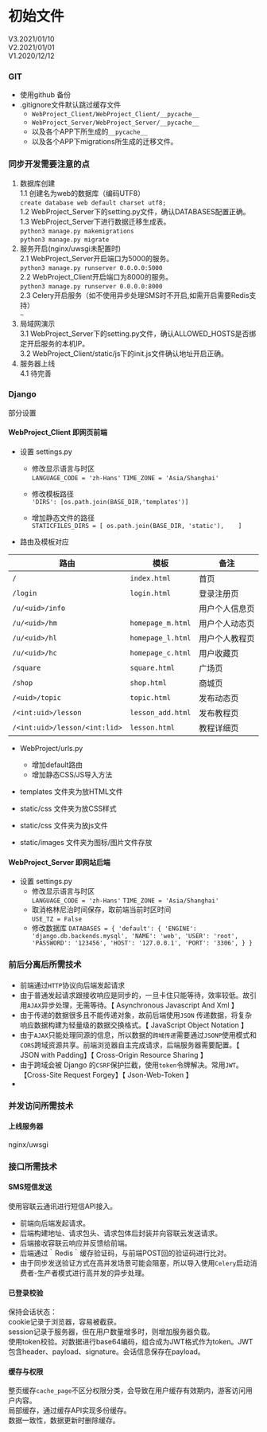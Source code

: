 # 初始文件
V3.2021/01/10  
V2.2021/01/01  
V1.2020/12/12  

### GIT  

* 使用github 备份  
* .gitignore文件默认跳过缓存文件  
  * `WebProject_Client/WebProject_Client/__pycache__`  
  * `WebProject_Server/WebProject_Server/__pycache__`  
  * 以及各个APP下所生成的`__pycache__`  
  * 以及各个APP下migrations所生成的迁移文件。  

### 同步开发需要注意的点  
1. 数据库创建  
1.1 创建名为web的数据库（编码UTF8）  
`create database web default charset utf8;`  
1.2 WebProject_Server下的setting.py文件，确认DATABASES配置正确。  
1.3 WebProject_Server下进行数据迁移生成表。  
`python3 manage.py makemigrations`  
`python3 manage.py migrate`  
2. 服务开启(nginx/uwsgi未配置时)  
2.1 WebProject_Server开启端口为5000的服务。  
`python3 manage.py runserver 0.0.0.0:5000`  
2.2 WebProject_Client开启端口为8000的服务。  
`python3 manage.py runserver 0.0.0.0:8000`  
2.3 Celery开启服务（如不使用异步处理SMS时不开启,如需开启需要Redis支持）  
`~`  
3. 局域网演示  
3.1 WebProject_Server下的setting.py文件，确认ALLOWED_HOSTS是否绑定开启服务的本机IP。  
3.2 WebProject_Client/static/js下的init.js文件确认地址开启正确。  
4. 服务器上线  
4.1 待完善  




### Django  
部分设置  
#### WebProject_Client 即网页前端  
* 设置 settings.py   
  * 修改显示语言与时区  
    `LANGUAGE_CODE = 'zh-Hans'`
    `TIME_ZONE = 'Asia/Shanghai'`

  * 修改模板路径  
    `'DIRS': [os.path.join(BASE_DIR,'templates')]`
  * 增加静态文件的路径  
    `STATICFILES_DIRS = [ os.path.join(BASE_DIR, 'static'),    ]`
  
* 路由及模板对应  

|路由|模板|备注|
|---|---|---|
|`/`|`index.html`|首页|
|`/login`|`login.html`|登录注册页|
|`/u/<uid>/info`||用户个人信息页|
|`/u/<uid>/hm`|`homepage_m.html`|用户个人动态页|
|`/u/<uid>/hl`|`homepage_l.html`|用户个人教程页|
|`/u/<uid>/hc`|`homepage_c.html`|用户收藏页|
|`/square`|`square.html`|广场页|
|`/shop`|`shop.html`|商城页|
|`/<uid>/topic`|`topic.html`|发布动态页|
|`/<int:uid>/lesson`|`lesson_add.html`|发布教程页|
|`/<int:uid>/lesson/<int:lid>`|`lesson.html`|教程详细页|



* WebProject/urls.py  

    * 增加default路由  
    * 增加静态CSS/JS导入方法  

* templates 文件夹为放HTML文件  
* static/css 文件夹为放CSS样式
* static/css 文件夹为放js文件
* static/images 文件夹为图标/图片文件存放  

#### WebProject_Server 即网站后端  
* 设置 settings.py   
  * 修改显示语言与时区  
    `LANGUAGE_CODE = 'zh-Hans'`
    `TIME_ZONE = 'Asia/Shanghai'`
  * 取消格林尼治时间保存，取前端当前时区时间   
    `USE_TZ = False`  
  * 修改数据库
  `DATABASES = {
    	'default': {
    	'ENGINE': 'django.db.backends.mysql',
    	'NAME': 'web',
    	'USER': 'root',
    	'PASSWORD': '123456',
    	'HOST': '127.0.0.1',
    	'PORT': '3306',
    	}
   } `
  
### 前后分离后所需技术  
#### 
* 前端通过`HTTP`协议向后端发起请求  
* 由于普通发起请求跟接收响应是同步的，一旦卡住只能等待，效率较低。故引用`AJAX`异步处理，无需等待。【 Asynchronous Javascript And Xml 】  
* 由于传递的数据很多且不能传递对象，故前后端使用`JSON` 传递数据，将复杂响应数据构建为轻量级的数据交换格式。【 JavaScript Object Notation 】  
* 由于`AJAX`只能处理同源的信息，所以数据的`跨域传递`需要通过`JSONP`使用模式和`CORS`跨域资源共享。前端浏览器自主完成请求，后端服务器需要配置。【 JSON with Padding】【 Cross-Origin Resource Sharing 】  
* 由于跨域会被 Django 的`CSRF`保护拦截，使用`token`令牌解决。常用`JWT`。【Cross-Site Request Forgey】【 Json-Web-Token 】  
* 
### 并发访问所需技术  
#### 上线服务器  
nginx/uwsgi

### 接口所需技术  
#### SMS短信发送  
使用容联云通讯进行短信API接入。  

* 前端向后端发起请求。  
* 后端构建地址、请求包头、请求包体后封装并向容联云发送请求。  
* 后端接收容联云响应并反馈给前端。  
* 后端通过｀Redis｀缓存验证码，与前端POST回的验证码进行比对。  
* 由于同步发送验证方式在高并发场景可能会阻塞，所以导入使用`Celery`启动消费者-生产者模式进行高并发的异步处理。  

#### 已登录校验  
保持会话状态：  
cookie记录于浏览器，容易被截获。  
session记录于服务器，但在用户数量增多时，则增加服务器负载。  
使用token校验。对数据进行base64编码，组合成为JWT格式作为token。JWT包含header、payload、signature。会话信息保存在payload。  

#### 缓存与权限  
整页缓存`cache_page`不区分权限分类，会导致在用户缓存有效期内，游客访问用户内容。  
局部缓存，通过缓存API实现多份缓存。  
数据一致性，数据更新时删除缓存。  